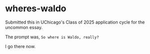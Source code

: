 # wheres-waldo
Submitted this in UChicago's Class of 2025 application cycle for the uncommon essay.

The prompt was, `So where is Waldo, really?`

I go there now.
